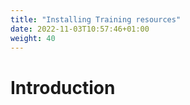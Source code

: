 ```yaml
---
title: "Installing Training resources"
date: 2022-11-03T10:57:46+01:00
weight: 40
---
```


# Introduction
